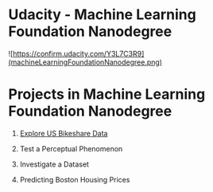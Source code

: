 # Udacity - Machine Learning Foundation Nanodegree

![https://confirm.udacity.com/Y3L7C3R9](machineLearningFoundationNanodegree.png)

# Projects in Machine Learning Foundation Nanodegree

1. [Explore US Bikeshare Data](https://github.com/soni-ratnesh/Machine-Learning-Foundation-Nanodegree/tree/master/Explore-Us-Bikeshare-Data)


2. Test a Perceptual Phenomenon


3. Investigate a Dataset


4. Predicting Boston Housing Prices

